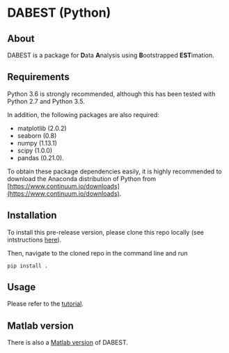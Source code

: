 # DABEST (Python)
<!-- [![Build Status](https://travis-ci.org/ACCLAB/DABEST-python.svg?branch=master)](https://travis-ci.org/ACCLAB/DABEST-python)

![](https://raw.githubusercontent.com/ACCLAB/DABEST-python/master/images/readme-float-contrast.png) -->

## About

DABEST is a package for **D**ata **A**nalysis using **B**ootstrapped **EST**imation.

## Requirements

Python 3.6 is strongly recommended, although this has been tested with Python 2.7 and Python 3.5.

In addition, the following packages are also required:
- matplotlib (2.0.2)
- seaborn (0.8)
- numpy (1.13.1)
- scipy (1.0.0)
- pandas (0.21.0).

To obtain these package dependencies easily, it is highly recommended to download the Anaconda distribution of Python from [https://www.continuum.io/downloads](https://www.continuum.io/downloads).


## Installation

To install this pre-release version, please clone this repo locally (see intstructions [here](https://help.github.com/articles/cloning-a-repository/)).

Then, navigate to the cloned repo in the command line and run

```shell
pip install .
```
<!-- You can install this package via `conda` or `pip`. The former is recommended, and comes installed with the above-mentioned Anaconda distribution.

To install, at the command line, run either
```shell
conda config --add channels conda-forge
conda install dabest
```
or
```shell
pip install --upgrade dabest
``` -->


## Usage

Please refer to the [tutorial](https://github.com/ACCLAB/DABEST-python/blob/master/dabest_tutorial.ipynb).

## Matlab version

There is also a [Matlab version](https://github.com/ACCLAB/DABEST-Matlab) of DABEST.
